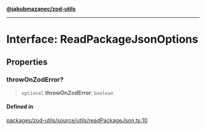 [**@jakubmazanec/zod-utils**](../README.md)

---

# Interface: ReadPackageJsonOptions

## Properties

### throwOnZodError?

> `optional` **throwOnZodError**: `boolean`

#### Defined in

[packages/zod-utils/source/utils/readPackageJson.ts:10](https://github.com/jakubmazanec/tools/blob/0633c96618f3c6692ade528aee0f27ac091468a5/packages/zod-utils/source/utils/readPackageJson.ts#L10)
